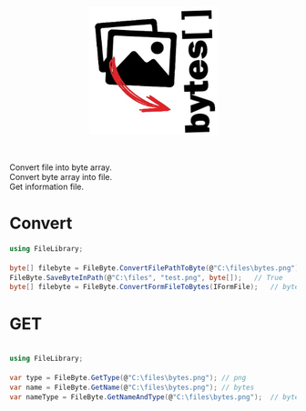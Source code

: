 <p align="center">
    <a>
        <img alt="logo" src="Assets/logo.png">
    </a>
</p>
<br>

Convert file into byte array.<br>
Convert byte array into file.<br>
Get information file.

# Convert

```cs
using FileLibrary;

byte[] filebyte = FileByte.ConvertFilePathToByte(@"C:\files\bytes.png");    // byte[]
FileByte.SaveByteInPath(@"C:\files", "test.png", byte[]);   // True
byte[] filebyte = FileByte.ConvertFormFileToBytes(IFormFile);   // byte[]
```

# GET

```cs

using FileLibrary;

var type = FileByte.GetType(@"C:\files\bytes.png"); // png
var name = FileByte.GetName(@"C:\files\bytes.png"); // bytes
var nameType = FileByte.GetNameAndType(@"C:\files\bytes.png");  // bytes.png

```
